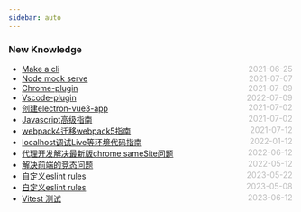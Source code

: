 ```yaml
---
sidebar: auto
---
```


### New Knowledge
* [Make a cli](./make-self-cli)  <span style="color:#bbb; float:right">2021-06-25</span>
* [Node mock serve](./node-mock-serve)  <span style="color:#bbb; float:right">2021-07-07</span>
* [Chrome-plugin](./chrome-plugin)  <span style="color:#bbb; float:right">2021-07-09</span>
* [Vscode-plugin](./vscode-plugin)  <span style="color:#bbb; float:right">2022-07-09</span>
* [创建electron-vue3-app](./electron-vue)  <span style="color:#bbb; float:right">2021-07-02</span>
* [Javascript高级指南](./javascript-tools)  <span style="color:#bbb; float:right">2021-07-02</span>
* [webpack4迁移webpack5指南](./webpack-four-to-five)  <span style="color:#bbb; float:right">2021-07-12</span>
* [localhost调试Live等环境代码指南](./live-code-debug)  <span style="color:#bbb; float:right">2022-01-12</span>
* [代理开发解决最新版chrome sameSite问题](./use-test-dev-for-chrome)  <span style="color:#bbb; float:right">2022-06-12</span>
* [解决前端的竞态问题](./solve-fe-complete-question)  <span style="color:#bbb; float:right">2022-05-12</span>
* [自定义eslint rules](./eslint-custom-rules)  <span style="color:#bbb; float:right">2023-05-22</span>
* [自定义eslint rules](./eslint-custom-rules)  <span style="color:#bbb; float:right">2023-05-08</span>
* [Vitest 测试](https://zhuanlan.zhihu.com/p/638154319) <span style="color:#bbb; float:right">2023-06-12</span>

